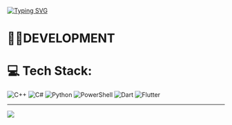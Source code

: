 [![Typing SVG](https://readme-typing-svg.demolab.com?font=Fira+Code&pause=1000&width=435&lines=Keverni's+GitHub)](https://git.io/typing-svg)

# 👨‍💻DEVELOPMENT

# 💻 Tech Stack:
![C++](https://img.shields.io/badge/c++-%2300599C.svg?style=for-the-badge&logo=c%2B%2B&logoColor=white) ![C#](https://img.shields.io/badge/c%23-%23239120.svg?style=for-the-badge&logo=csharp&logoColor=white) ![Python](https://img.shields.io/badge/python-3670A0?style=for-the-badge&logo=python&logoColor=ffdd54) ![PowerShell](https://img.shields.io/badge/PowerShell-%235391FE.svg?style=for-the-badge&logo=powershell&logoColor=white) ![Dart](https://img.shields.io/badge/dart-%230175C2.svg?style=for-the-badge&logo=dart&logoColor=white) ![Flutter](https://img.shields.io/badge/Flutter-%2302569B.svg?style=for-the-badge&logo=Flutter&logoColor=white)

---
[![](https://visitcount.itsvg.in/api?id=keverni&icon=0&color=0)](https://visitcount.itsvg.in)

<!-- Proudly created with GPRM ( https://gprm.itsvg.in ) -->
